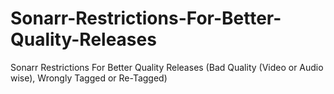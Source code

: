 # Sonarr-Restrictions-For-Better-Quality-Releases
Sonarr Restrictions For Better Quality Releases (Bad Quality (Video or Audio wise), Wrongly Tagged or Re-Tagged)
